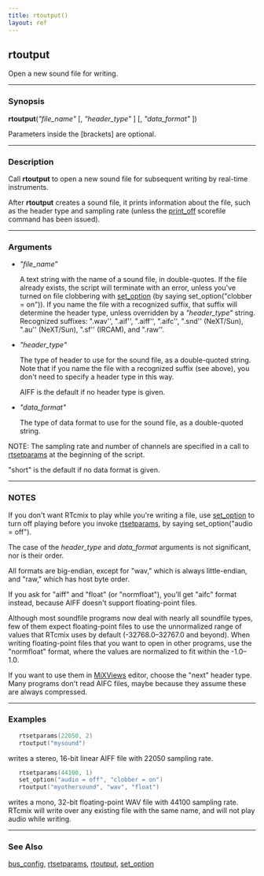 ```yaml
---
title: rtoutput()
layout: ref
---
```


## rtoutput

Open a new sound file for writing.

-----

### Synopsis

**rtoutput**(*"file\_name"* \[, *"header\_type"* \] \[, *"data\_format"*
\])

Parameters inside the \[brackets\] are optional.

-----

### Description

Call **rtoutput** to open a new sound file for subsequent writing by
real-time instruments.

After **rtoutput** creates a sound file, it prints information about the
file, such as the header type and sampling rate (unless the
[print\_off](print_off.html) scorefile command has been issued).

-----

### Arguments

  - <span id="item_file_name">*"file\_name"*</span>  
      
    A text string with the name of a sound file, in double-quotes. If
    the file already exists, the script will terminate with an error,
    unless you've turned on file clobbering with
    [set\_option](set_option.html#clobber) (by saying
    set\_option("clobber = on")). If you name the file with a recognized
    suffix, that suffix will determine the header type, unless
    overridden by a *"header\_type"* string. Recognized suffixes:
    ".wav'', ".aif'', ".aiff'', ".aifc'', ".snd'' (NeXT/Sun), ".au''
    (NeXT/Sun), ".sf'' (IRCAM), and ".raw''.

  - <span id="item_header_type">*"header\_type"*</span>  
      
    The type of header to use for the sound file, as a double-quoted
    string. Note that if you name the file with a recognized suffix (see
    above), you don't need to specify a header type in this way.

    AIFF is the default if no header type is given.

  - <span id="item_data_format">*"data\_format"*</span>  

    The type of data format to use for the sound file, as a double-quoted
    string.

NOTE: The sampling rate and number of channels are specified in a call
to [rtsetparams](rtsetparams.html) at the beginning of the script.

"short" is the default if no data format is given.

-----

### NOTES

If you don't want RTcmix to play while you're writing a file, use
[set\_option](set_option.html#audio) to turn off playing before you
invoke [rtsetparams](rtsetparams.html), by saying set\_option("audio = off").

The case of the *header\_type* and *data\_format* arguments is not
significant, nor is their order.

All formats are big-endian, except for "wav," which is always
little-endian, and "raw," which has host byte order.

If you ask for "aiff" and "float" (or "normfloat"), you'll get
"aifc" format instead, because AIFF doesn't support floating-point
files.

Although most soundfile programs now deal with nearly all soundfile types, few
of them expect floating-point files to use the unnormalized range of values
that RTcmix uses by default (-32768.0&ndash;32767.0 and beyond). When writing
floating-point files that you want to open in other programs, use the
"normfloat" format, where the values are normalized to fit within the
-1.0&ndash;1.0.

If you want to use them in
[MiXViews](http://www.music.columbia.edu/~doug/MixViews/MiXViews.html)
editor, choose the "next" header type. Many programs don't read AIFC
files, maybe because they assume these are always compressed.

-----

### Examples

```cpp
   rtsetparams(22050, 2)
   rtoutput("mysound")
```

writes a stereo, 16-bit linear AIFF file with 22050 sampling rate.

```cpp
   rtsetparams(44100, 1)
   set_option("audio = off", "clobber = on")
   rtoutput("myothersound", "wav", "float")
```

writes a mono, 32-bit floating-point WAV file with 44100 sampling rate.
RTcmix will write over any existing file with the same name, and will
not play audio while writing.

-----

### See Also

[bus\_config](bus_config.html), [rtsetparams](rtsetparams.html),
[rtoutput](rtoutput.html), [set\_option](set_option.html)
